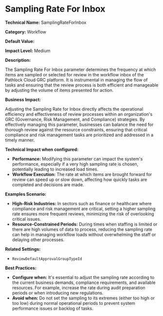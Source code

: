 # Sampling Rate For Inbox

**Technical Name:** SamplingRateForInbox

**Category:** Workflow

**Default Value:**

**Impact Level:** Medium

**Description:**

The Sampling Rate For Inbox parameter determines the frequency at which items are sampled or selected for review in the workflow inbox of the Pathlock Cloud GRC platform. It is instrumental in managing the flow of tasks and ensuring that the review process is both efficient and manageable by adjusting the volume of items presented for action.

**Business Impact:**

Adjusting the Sampling Rate for Inbox directly affects the operational efficiency and effectiveness of review processes within an organization's GRC (Governance, Risk Management, and Compliance) strategies. By effectively managing this parameter, businesses can balance the need for thorough review against the resource constraints, ensuring that critical compliance and risk management tasks are prioritized and addressed in a timely manner.

**Technical Impact when configured:**

- **Performance:** Modifying this parameter can impact the system's performance, especially if a very high sampling rate is chosen, potentially leading to increased load times.
- **Workflow Execution:** The rate at which items are brought forward for review can speed up or slow down, affecting how quickly tasks are completed and decisions are made.

**Examples Scenario:**

- **High-Risk Industries:** In sectors such as finance or healthcare where compliance and risk management are critical, setting a higher sampling rate ensures more frequent reviews, minimizing the risk of overlooking critical issues.
- **Resource-Constrained Periods:** During times when staffing is limited or there are high volumes of data to process, reducing the sampling rate can help in managing workflow loads without overwhelming the staff or delaying other processes.

**Related Settings:**

- `ReviewDefaultApprovalGroupTypeId`

**Best Practices:** 

- **Configure when:** It's essential to adjust the sampling rate according to the current business demands, compliance requirements, and available resources. For example, increase the rate during audit preparation periods or when introducing new regulations.
- **Avoid when:** Do not set the sampling to its extremes (either too high or too low) during normal operational periods to prevent system performance issues or backlog of tasks.